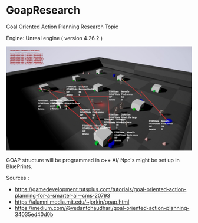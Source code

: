 # GoapResearch

Goal Oriented Action Planning Research Topic

Engine: Unreal engine ( version 4.26.2 )

![alt text](https://github.com/Yeannick/GoapResearch/blob/master/maxresdefault.jpg?raw=true)

GOAP structure will be programmed in c++ 
Ai/ Npc's  might be set up in BluePrints.

Sources :
 - https://gamedevelopment.tutsplus.com/tutorials/goal-oriented-action-planning-for-a-smarter-ai--cms-20793
 - https://alumni.media.mit.edu/~jorkin/goap.html
 - https://medium.com/@vedantchaudhari/goal-oriented-action-planning-34035ed40d0b


